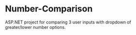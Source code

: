# Number-Comparison

ASP.NET project for comparing 3 user inputs with dropdown of greater/lower number options.
